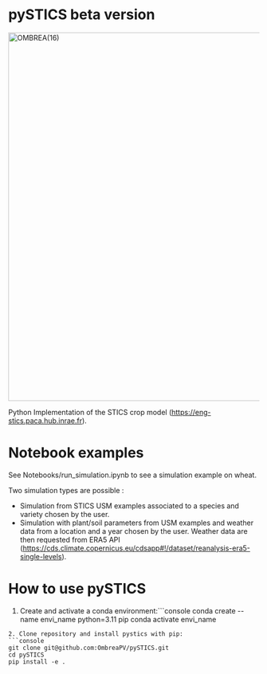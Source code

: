 # pySTICS beta version
<img width="740" alt="OMBREA(16)" src="https://github.com/OmbreaPV/pySTICS/assets/105670904/d68a7c73-4bb7-4a15-8385-dd82508ce496">


Python Implementation of the STICS crop model (https://eng-stics.paca.hub.inrae.fr).

# Notebook examples
See Notebooks/run_simulation.ipynb to see a simulation example on wheat.

Two simulation types are possible :
- Simulation from STICS USM examples associated to a species and variety chosen by the user.
- Simulation with plant/soil parameters from USM examples and weather data from a location and a year chosen by the user. Weather data are then requested from ERA5 API (https://cds.climate.copernicus.eu/cdsapp#!/dataset/reanalysis-era5-single-levels).


# How to use pySTICS
1. Create and activate a conda environment:```console
conda create --name envi_name  python=3.11 pip
conda activate envi_name
```
2. Clone repository and install pystics with pip:
```console
git clone git@github.com:OmbreaPV/pySTICS.git
cd pySTICS
pip install -e .
```
